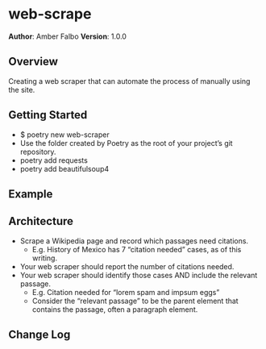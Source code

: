 # web-scrape

**Author**: Amber Falbo
**Version**: 1.0.0 
<!-- (increment the patch/fix version number up if you make more commits past your first submission) -->

## Overview
Creating a web scraper that can automate the process of manually using the site.

## Getting Started
- $ poetry new web-scraper
- Use the folder created by Poetry as the root of your project’s git repository.
- poetry add requests
- poetry add beautifulsoup4


## Example
<!-- Show them what looks like and how how to use the application.  -->

## Architecture
- Scrape a Wikipedia page and record which passages need citations.
    - E.g. History of Mexico has 7 “citation needed” cases, as of this writing.
- Your web scraper should report the number of citations needed.
- Your web scraper should identify those cases AND include the relevant passage.
    - E.g. Citation needed for “lorem spam and impsum eggs”
    - Consider the “relevant passage” to be the parent element that contains the passage, often a paragraph element.

## Change Log
<!-- Use this are to document the iterative changes made to your application as each feature is successfully implemented. Use time stamps. Here's an example:

01-01-2001 4:59pm - Added functionality to add and delete some things. -->